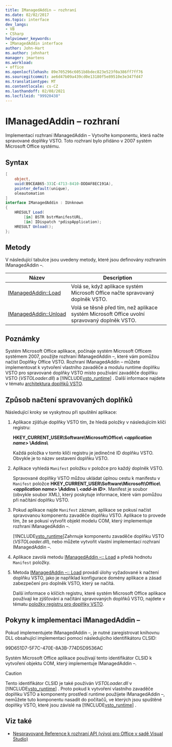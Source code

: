 ```yaml
---
title: IManagedAddin – rozhraní
ms.date: 02/02/2017
ms.topic: interface
dev_langs:
- VB
- CSharp
helpviewer_keywords:
- IManagedAddin interface
author: John-Hart
ms.author: johnhart
manager: jmartens
ms.workload:
- office
ms.openlocfilehash: 89e705296c6051b8bdec823e523f0a386ff7ff76
ms.sourcegitcommit: ae6d47b09a439cd0e13180f5e89510e3e347fd47
ms.translationtype: MT
ms.contentlocale: cs-CZ
ms.lasthandoff: 02/08/2021
ms.locfileid: "99920438"
---
```

# <a name="imanagedaddin-interface"></a>IManagedAddin – rozhraní
  Implementací rozhraní IManagedAddin – Vytvořte komponentu, která načte spravované doplňky VSTO. Toto rozhraní bylo přidáno v 2007 systém Microsoft Office systému.

## <a name="syntax"></a>Syntax

```csharp
[
    object,
    uuid(B9CEAB65-331C-4713-8410-DDDAF8EC191A),
    pointer_default(unique),
    oleautomation
]
interface IManagedAddin : IUnknown
{
    HRESULT Load(
        [in] BSTR bstrManifestURL,
        [in] IDispatch *pdispApplication);
    HRESULT Unload();
};
```

## <a name="methods"></a>Metody
 V následující tabulce jsou uvedeny metody, které jsou definovány rozhraním IManagedAddin –.

|Název|Description|
|----------|-----------------|
|[IManagedAddin::Load](../vsto/imanagedaddin-load.md)|Volá se, když aplikace systém Microsoft Office načte spravovaný doplněk VSTO.|
|[IManagedAddin::Unload](../vsto/imanagedaddin-unload.md)|Volá se těsně před tím, než aplikace systém Microsoft Office uvolní spravovaný doplněk VSTO.|

## <a name="remarks"></a>Poznámky
 Systém Microsoft Office aplikace, počínaje systém Microsoft Officem systémem 2007, použijte rozhraní IManagedAddin –, které vám pomůžou načíst Doplňky Office VSTO. Rozhraní IManagedAddin – můžete implementovat k vytvoření vlastního zavaděče a modulu runtime doplňku VSTO pro spravované doplňky VSTO místo používání zavaděče doplňku VSTO (*VSTOLoader.dll*) a [!INCLUDE[vsto_runtime](../vsto/includes/vsto-runtime-md.md)] . Další informace najdete v tématu [architektura doplňků VSTO](../vsto/architecture-of-vsto-add-ins.md).

## <a name="how-managed-add-ins-are-loaded"></a>Způsob načtení spravovaných doplňků
 Následující kroky se vyskytnou při spuštění aplikace:

1. Aplikace zjišťuje doplňky VSTO tím, že hledá položky v následujícím klíči registru:

    **HKEY_CURRENT_USER\Software\Microsoft\Office\\ *\<application name>* \Addins\\**

    Každá položka v tomto klíči registru je jedinečné ID doplňku VSTO. Obvykle je to název sestavení doplňku VSTO.

2. Aplikace vyhledá `Manifest` položku v položce pro každý doplněk VSTO.

    Spravované doplňky VSTO můžou ukládat úplnou cestu k manifestu v `Manifest` položce **HKEY_CURRENT_USER\Software\Microsoft\Office\\ _\<application name>_ \Addins \\ _\<add-in ID>_**. Manifest je soubor (obvykle soubor XML), který poskytuje informace, které vám pomůžou při načítání doplňku VSTO.

3. Pokud aplikace najde `Manifest` záznam, aplikace se pokusí načíst spravovanou komponentu zavaděče doplňku VSTO. Aplikace to provede tím, že se pokusí vytvořit objekt modelu COM, který implementuje rozhraní IManagedAddin –.

    [!INCLUDE[vsto_runtime](../vsto/includes/vsto-runtime-md.md)]Zahrnuje komponentu zavaděče doplňku VSTO (*VSTOLoader.dll*), nebo můžete vytvořit vlastní implementací rozhraní IManagedAddin –.

4. Aplikace zavolá metodu [IManagedAddin –:: Load](../vsto/imanagedaddin-load.md) a předá hodnotu `Manifest` položky.

5. Metoda [IManagedAddin –:: Load](../vsto/imanagedaddin-load.md) provádí úlohy vyžadované k načtení doplňku VSTO, jako je například konfigurace domény aplikace a zásad zabezpečení pro doplněk VSTO, který se načítá.

   Další informace o klíčích registru, které systém Microsoft Office aplikace používají ke zjišťování a načítání spravovaných doplňků VSTO, najdete v tématu [položky registru pro doplňky VSTO](../vsto/registry-entries-for-vsto-add-ins.md).

## <a name="guidance-to-implement-imanagedaddin"></a>Pokyny k implementaci IManagedAddin –
 Pokud implementujete IManagedAddin –, je nutné zaregistrovat knihovnu DLL obsahující implementaci pomocí následujícího identifikátoru CLSID:

 99D651D7-5F7C-470E-8A3B-774D5D9536AC

 Systém Microsoft Office aplikace používají tento identifikátor CLSID k vytvoření objektu COM, který implementuje IManagedAddin –.

> [!CAUTION]
> Tento identifikátor CLSID je také používán *VSTOLoader.dll* v [!INCLUDE[vsto_runtime](../vsto/includes/vsto-runtime-md.md)] . Proto pokud k vytvoření vlastního zavaděče doplňku VSTO a komponenty prostředí runtime použijete IManagedAddin –, nemůžete tuto komponentu nasadit do počítačů, ve kterých jsou spuštěné doplňky VSTO, které jsou závislé na [!INCLUDE[vsto_runtime](../vsto/includes/vsto-runtime-md.md)] .

## <a name="see-also"></a>Viz také
- [Nespravované Reference k rozhraní API &#40;vývoj pro Office v sadě Visual Studio&#41;](../vsto/unmanaged-api-reference-office-development-in-visual-studio.md)
